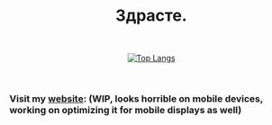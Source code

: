 <h1 align="center">
Здрасте.
</h1>

<br><p align="center">
[![Top Langs](https://github-readme-stats.vercel.app/api/top-langs/?username=regicidios&layout=compact&theme=midnight-purple)](https://github.com/anuraghazra/github-readme-stats)</p>
<br>
### Visit my [website](https://regicidios.github.io/): (WIP, looks horrible on mobile devices, working on optimizing it for mobile displays as well)
